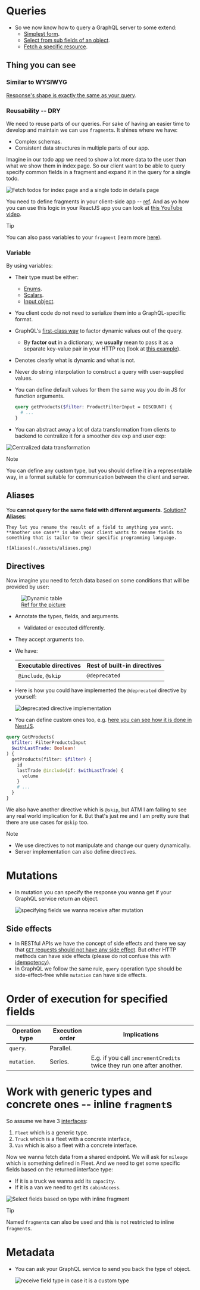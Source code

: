 # Queries

- So we now know how to query a GraphQL server to some extend:
  - [Simplest form](../apps/expressjs-hello-world-e2e/src/expressjs-hello-world/expressjs-hello-world.spec.ts#L5).
  - [Select from sub fields of an object](../apps/todo-backend-e2e/src/todo-backend/create-todo.spec.ts#L16).
  - [Fetch a specific resource](../apps/profile-e2e/src/profile/profile.spec.ts#L11).

## Thing you can see

### Similar to WYSIWYG

[Response's shape is exactly the same as your query](./intro.md#query-what-you-need).

### Reusability -- DRY

We need to reuse parts of our queries. For sake of having an easier time to develop and maintain we can use `fragment`s. It shines where we have:

- Complex schemas.
- Consistent data structures in multiple parts of our app.

Imagine in our todo app we need to show a lot more data to the user than what we show them in index page. So our client want to be able to query specify common fields in a fragment and expand it in the query for a single todo.

![Fetch todos for index page and a single todo in details page](./assets/todo-query-for-index-and-detail-page.png)

You need to define fragments in your client-side app -- [ref](https://stackoverflow.com/a/48441087/8784518). And as yo how you can use this logic in your ReactJS app you can look at [this YouTube video](https://youtu.be/OSusyV3u68o?si=HQKBAEhGJv6s14ZB).

> [!TIP]
>
> You can also pass variables to your `fragment` (learn more [here](https://graphql.org/learn/queries/#using-variables-inside-fragments)).

### Variable

By using variables:

- Their type must be either:
  - [Enums](./data-types.md#enums).
  - [Scalars](./data-types.md#basicScalarTypes).
  - [Input object](./data-types.md#input-object-type).
- You client code do not need to serialize them into a GraphQL-specific format.
- GraphQL's [first-class way](./glossary.md#firstClassWayDefinition) to factor dynamic values out of the query.
  - By **factor out** in a dictionary, we **usually** mean to pass it as a separate key-value pair in your HTTP req (look at [this example](../apps/scalar-types-e2e/src/scalar-types/scalar-types.spec.ts#L89)).
- Denotes clearly what is dynamic and what is not.
- Never do string interpolation to construct a query with user-supplied values.
- You can define default values for them the same way you do in JS for function arguments.

  ```graphql
  query getProducts($filter: ProductFilterInput = DISCOUNT) {
    # ...
  }
  ```

- You can abstract away a lot of data transformation from clients to backend to centralize it for a smoother dev exp and user exp:

![Centralized data transformation](./assets/centralized-data-transformation-in-backend.png)

> [!NOTE]
>
> You can define any custom type, but you should define it in a representable way, in a format suitable for communication between the client and server.

## Aliases

You **cannot query for the same field with different arguments**. [Solution? **Aliases**](../apps/todo-backend-e2e/src/todo-backend/get-todo.spec.ts#L26):

    They let you rename the result of a field to anything you want. **Another use case** is when your client wants to rename fields to something that is tailor to their specific programming language.

    ![Aliases](./assets/aliases.png)

## Directives

Now imagine you need to fetch data based on some conditions that will be provided by user:

<figure>
  <img src="./assets/dynamic-table.png" alt="Dynamic table" />
  <figcaption>
    <a href="https://css-tricks.com/responsive-data-table-roundup/">
      Ref for the picture
    </a>
  </figcaption>
</figure>

- Annotate the types, fields, and arguments.
  - Validated or executed differently.
- They accept arguments too.
- We have:

  | Executable directives | Rest of built-in directives |
  | --------------------- | --------------------------- |
  | `@include`, `@skip`   | `@deprecated`               |

- Here is how you could have implemented the `@deprecated` directive by yourself:

  ![deprecated directive implementation](./assets/directives.png)

- You can define custom ones too, e.g. [here you can see how it is done in NestJS](https://docs.nestjs.com/graphql/directives#custom-directives).

```graphql
query GetProducts(
  $filter: FilterProductsInput
  $withLastTrade: Boolean!
) {
  getProducts(filter: $filter) {
    id
    lastTrade @include(if: $withLastTrade) {
      volume
    }
    # ...
  }
}
```

We also have another directive which is `@skip`, but ATM I am failing to see any real world implication for it. But that's just me and I am pretty sure that there are use cases for `@skip` too.

> [!NOTE]
>
> - We use directives to not manipulate and change our query dynamically.
> - Server implementation can also define directives.

# Mutations

- In mutation you can specify the response you wanna get if your GraphQL service return an object.

  ![specifying fields we wanna receive after mutation](./assets/mutation-specifying-response-fields.png)

## Side effects

- In RESTful APIs we have the concept of side effects and there we say that [`GET` requests should not have any side effect](https://news.ycombinator.com/item?id=29242583). But other HTTP methods can have side effects (please do not confuse this with [idempotency](https://github.com/kasir-barati/you-say/tree/main/.github/docs/glossary#idempotency)).
- In GraphQL we follow the same rule, `query` operation type should be side-effect-free while `mutation` can have side effects.

# Order of execution for specified fields

| Operation type | Execution order | Implications                                                          |
| -------------- | --------------- | --------------------------------------------------------------------- |
| `query`.       | Parallel.       |                                                                       |
| `mutation`.    | Series.         | E.g. if you call `incrementCredits` twice they run one after another. |

# Work with generic types and concrete ones -- inline `fragment`s

So assume we have 3 [interfaces](./data-types.md#interfaces--unions):

1. `Fleet` which is a generic type.
2. `Truck` which is a fleet with a concrete interface,
3. `Van` which is also a fleet with a concrete interface.

Now we wanna fetch data from a shared endpoint. We will ask for `mileage` which is something defined in Fleet. And we need to get some specific fields based on the returned interface type:

- If it is a truck we wanna add its `capacity`.
- If it is a van we need to get its `cabinAccess`.

![Select fields based on type with inline fragment](./assets/select-fields-based-on-type.png)

> [!TIP]
>
> Named `fragment`s can also be used and this is not restricted to inline `fragment`s.

# Metadata

- You can ask your GraphQL service to send you back the type of object.

  ![receive field type in case it is a custom type](./assets/receive-field-type-in-case-it-is-object.png)
